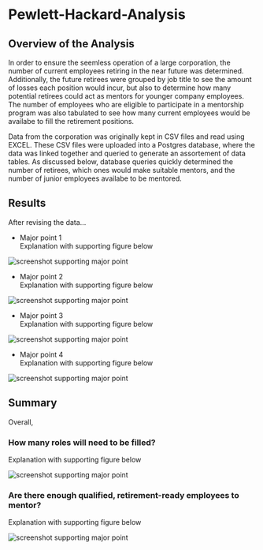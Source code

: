 # Pewlett-Hackard-Analysis
## Overview of the Analysis
In order to ensure the seemless operation of a large corporation, the number of current employees retiring in the near future was determined.  Additionally, the future retirees were grouped by job title to see the amount of losses each position would incur, but also to determine how many potential retirees could act as mentors for younger company employees.  The number of employees who are eligible to participate in a mentorship program was also tabulated to see how many current employees would be availabe to fill the retirement positions.    

Data from the corporation was originally kept in CSV files and read using EXCEL.  These CSV files were uploaded into a Postgres database, where the data was linked together and queried to generate an assortement of data tables.  As discussed below, database queries quickly determined the number of retirees, which ones would make suitable mentors, and the number of junior employees availabe to be mentored.

## Results
After revising the data...
* Major point 1  
Explanation with supporting figure below

![screenshot supporting major point](folder/folder/file.png)
  
* Major point 2  
Explanation with supporting figure below

![screenshot supporting major point](folder/folder/file.png)

* Major point 3  
Explanation with supporting figure below

![screenshot supporting major point](folder/folder/file.png)

* Major point 4  
Explanation with supporting figure below

![screenshot supporting major point](folder/folder/file.png)

## Summary
Overall, 

### How many roles will need to be filled?
Explanation with supporting figure below

![screenshot supporting major point](folder/folder/file.png)

### Are there enough qualified, retirement-ready employees to mentor?
Explanation with supporting figure below

![screenshot supporting major point](folder/folder/file.png)






 
